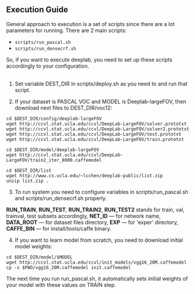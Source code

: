 ## Execution Guide
General approach to execution is a set of scripts since there are a lot parameters for running. There are 2 main scripts: 
 - ``` scripts/run_pascal.sh ```
 - ``` scripts/run_densecrf.sh ```

So, if you want to execute deeplab, you need to set up these scripts accordingly to your configuration. <br/><br/>


1. Set variable DEST_DIR in scripts/deploy.sh as you need to and run that script.

2. If your dataset is PASCAL VOC and MODEL is Deeplab-largeFOV, then download next files to DEST_DIR/voc12:
  
  ```
  cd $DEST_DIR/config/deeplab-largeFOV
  wget http://ccvl.stat.ucla.edu/ccvl/DeepLab-LargeFOV/solver.prototxt
  wget http://ccvl.stat.ucla.edu/ccvl/DeepLab-LargeFOV/solver2.prototxt
  wget http://ccvl.stat.ucla.edu/ccvl/DeepLab-LargeFOV/test.prototxt
  wget http://ccvl.stat.ucla.edu/ccvl/DeepLab-LargeFOV/train.prototxt
  
  cd $DEST_DIR/model/deeplab-largeFOV
  wget http://ccvl.stat.ucla.edu/ccvl/DeepLab-LargeFOV/train2_iter_8000.caffemodel
  
  cd $DEST_DIR/list
  wget http://www.cs.ucla.edu/~lcchen/deeplab-public/list.zip
  unzip list.zip .
  ```

3. To run system you need to configure variables in scripts/run_pascal.sh and scripts/run_densecrf.sh properly.

  __RUN_TRAIN__, __RUN_TEST__, __RUN_TRAIN2__, __RUN_TEST2__ stands for train, val, trainval, test subsets accordingly,
  __NET_ID__ — for network name,
  __DATA_ROOT__ — for dataset files directory,
  __EXP__ — for 'exper' directory,
  __CAFFE_BIN__ — for install/tools/caffe binary.

4. If you want to learn model from scratch, you need to download initial model weights:
  
  ```
  cd $DEST_DIR/model/$MODEL
  wget http://ccvl.stat.ucla.edu/ccvl/init_models/vgg16_20M.caffemodel
  cp -s $PWD/vgg16_20M.caffemodel init.caffemodel
  ```
  The next time you run run_pascal.sh, it automatically sets initial weights of your model with these values on TRAIN step.
